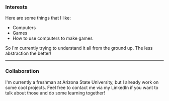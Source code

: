 ### Interests

Here are some things that I like:

- Computers
- Games
- How to use computers to make games

So I'm currently trying to understand it all from the ground up. The less abstraction the better!

---

### Collaboration

I'm currently a freshman at Arizona State University, but I already work on some cool projects. Feel free to contact me via my LinkedIn if you want to talk about those and do some learning together!
